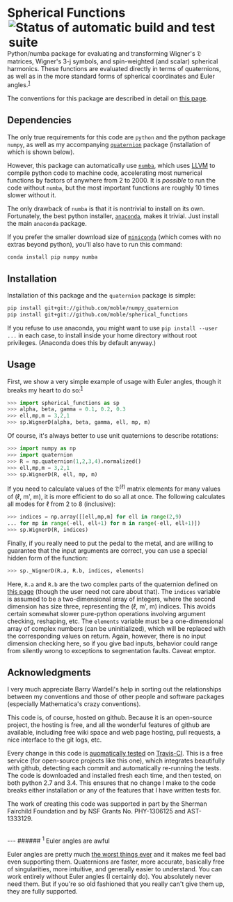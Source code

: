 # Spherical Functions <a href="https://travis-ci.org/moble/spherical_functions"><img align="right" alt="Status of automatic build and test suite" src="https://travis-ci.org/moble/spherical_functions.svg?branch=master"></a>

Python/numba package for evaluating and transforming Wigner's 𝔇
matrices, Wigner's 3-j symbols, and spin-weighted (and scalar)
spherical harmonics.  These functions are evaluated directly in terms
of quaternions, as well as in the more standard forms of spherical
coordinates and Euler angles.<sup>[1](#1-euler-angles-are-awful)</sup>

The conventions for this package are described in detail on
[this page](http://moble.github.io/spherical_functions/).

## Dependencies

The only true requirements for this code are `python` and the python
package `numpy`, as well as my accompanying
[`quaternion`](https://github.com/moble/numpy_quaternion) package
(installation of which is shown below).

However, this package can automatically use
[`numba`](http://numba.pydata.org/), which uses
[LLVM](http://llvm.org/) to compile python code to machine code,
accelerating most numerical functions by factors of anywhere from 2
to 2000.  It is *possible* to run the code without `numba`, but the
most important functions are roughly 10 times slower without it.

The only drawback of `numba` is that it is nontrivial to install on
its own.  Fortunately, the best python installer,
[`anaconda`](http://continuum.io/downloads), makes it trivial.  Just
install the main `anaconda` package.

If you prefer the smaller download size of
[`miniconda`](http://conda.pydata.org/miniconda.html) (which comes
with no extras beyond python), you'll also have to run this command:

```sh
conda install pip numpy numba
```


## Installation

Installation of this package and the `quaternion` package is simple:

```sh
pip install git+git://github.com/moble/numpy_quaternion
pip install git+git://github.com/moble/spherical_functions
```

If you refuse to use anaconda, you might want to use `pip install
--user ...` in each case, to install inside your home directory
without root privileges.  (Anaconda does this by default anyway.)


## Usage

First, we show a very simple example of usage with Euler angles,
though it breaks my heart to do
so:<sup>[1](#euler-angles-are-awful)</sup>

```python
>>> import spherical_functions as sp
>>> alpha, beta, gamma = 0.1, 0.2, 0.3
>>> ell,mp,m = 3,2,1
>>> sp.WignerD(alpha, beta, gamma, ell, mp, m)

```

Of course, it's always better to use unit quaternions to describe
rotations:

```python
>>> import numpy as np
>>> import quaternion
>>> R = np.quaternion(1,2,3,4).normalized()
>>> ell,mp,m = 3,2,1
>>> sp.WignerD(R, ell, mp, m)

```

If you need to calculate values of the 𝔇<sup>(ℓ)</sup> matrix elements
for many values of (ℓ, m', m), it is more efficient to do so all at
once.  The following calculates all modes for ℓ from 2 to 8
(inclusive):

```python
>>> indices = np.array([[ell,mp,m] for ell in range(2,9)
... for mp in range(-ell, ell+1) for m in range(-ell, ell+1)])
>>> sp.WignerD(R, indices)

```

Finally, if you really need to put the pedal to the metal, and are
willing to guarantee that the input arguments are correct, you can use
a special hidden form of the function:

```python
>>> sp._WignerD(R.a, R.b, indices, elements)

```

Here, `R.a` and `R.b` are the two complex parts of the quaternion
defined on [this page](http://moble.github.io/spherical_functions/)
(though the user need not care about that).  The `indices` variable is
assumed to be a two-dimensional array of integers, where the second
dimension has size three, representing the (ℓ, m', m) indices.  This
avoids certain somewhat slower pure-python operations involving
argument checking, reshaping, etc.  The `elements` variable must be a
one-dimensional array of complex numbers (can be uninitialized), which
will be replaced with the corresponding values on return.  Again,
however, there is no input dimension checking here, so if you give bad
inputs, behavior could range from silently wrong to exceptions to
segmentation faults.  Caveat emptor.


## Acknowledgments

I very much appreciate Barry Wardell's help in sorting out the
relationships between my conventions and those of other people and
software packages (especially Mathematica's crazy conventions).

This code is, of course, hosted on github.  Because it is an
open-source project, the hosting is free, and all the wonderful
features of github are available, including free wiki space and web
page hosting, pull requests, a nice interface to the git logs, etc.

Every change in this code is
[auomatically tested](https://travis-ci.org/moble/spherical_functions)
on [Travis-CI](https://travis-ci.org/).  This is a free service (for
open-source projects like this one), which integrates beautifully with
github, detecting each commit and automatically re-running the tests.
The code is downloaded and installed fresh each time, and then tested,
on both python 2.7 and 3.4.  This ensures that no change I make to the
code breaks either installation or any of the features that I have
written tests for.

The work of creating this code was supported in part by the Sherman
Fairchild Foundation and by NSF Grants No. PHY-1306125 and
AST-1333129.


<br/>
---
###### <sup>1</sup> Euler angles are awful

Euler angles are pretty much
[the worst things ever](http://moble.github.io/spherical_functions/#1-euler-angles)
and it makes me feel bad even supporting them.  Quaternions are
faster, more accurate, basically free of singularities, more
intuitive, and generally easier to understand.  You can work entirely
without Euler angles (I certainly do).  You absolutely never need
them.  But if you're so old fashioned that you really can't give them
up, they are fully supported.
